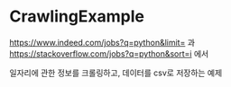 # CrawlingExample

https://www.indeed.com/jobs?q=python&limit= 과 https://stackoverflow.com/jobs?q=python&sort=i 에서

일자리에 관한 정보를 크롤링하고, 데이터를 csv로 저장하는 예제
